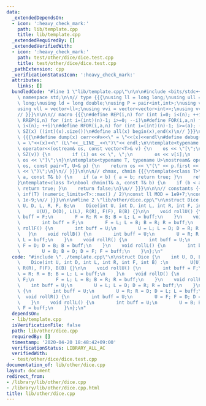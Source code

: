```yaml
---
data:
  _extendedDependsOn:
  - icon: ':heavy_check_mark:'
    path: lib/template.cpp
    title: lib/template.cpp
  _extendedRequiredBy: []
  _extendedVerifiedWith:
  - icon: ':heavy_check_mark:'
    path: test/other/dice/dice.test.cpp
    title: test/other/dice/dice.test.cpp
  _pathExtension: cpp
  _verificationStatusIcon: ':heavy_check_mark:'
  attributes:
    links: []
  bundledCode: "#line 1 \"lib/template.cpp\"\n\n\n#include <bits/stdc++.h>\nusing\
    \ namespace std;\n\n// type {{{\nusing ll = long long;\nusing ull = unsigned long\
    \ long;\nusing ld = long double;\nusing P = pair<int,int>;\nusing vi = vector<int>;\n\
    using vll = vector<ll>;\nusing vvi = vector<vector<int>>;\nusing vvll = vector<vector<ll>>;\n\
    // }}}\n\n\n// macro {{{\n#define REP(i,n) for (int i=0; i<(n); ++i)\n#define\
    \ RREP(i,n) for (int i=(int)(n)-1; i>=0; --i)\n#define FOR(i,a,n) for (int i=(a);\
    \ i<(n); ++i)\n#define RFOR(i,a,n) for (int i=(int)(n)-1; i>=(a); --i)\n\n#define\
    \ SZ(x) ((int)(x).size())\n#define all(x) begin(x),end(x)\n// }}}\n\n\n// debug\
    \ {{{\n#define dump(x) cerr<<#x<<\" = \"<<(x)<<endl\n#define debug(x) cerr<<#x<<\"\
    \ = \"<<(x)<<\" (L\"<<__LINE__<<\")\"<< endl;\n\ntemplate<typename T>\nostream&\
    \ operator<<(ostream& os, const vector<T>& v) {\n    os << \"[\";\n    REP (i,\
    \ SZ(v)) {\n        if (i) os << \", \";\n        os << v[i];\n    }\n    return\
    \ os << \"]\";\n}\n\ntemplate<typename T, typename U>\nostream& operator<<(ostream&\
    \ os, const pair<T, U>& p) {\n    return os << \"(\" << p.first << \" \" << p.second\
    \ << \")\";\n}\n// }}}\n\n\n// chmax, chmin {{{\ntemplate<class T>\nbool chmax(T&\
    \ a, const T& b) {\n    if (a < b) { a = b; return true; }\n    return false;\n\
    }\ntemplate<class T>\nbool chmin(T& a, const T& b) {\n    if (b < a) { a = b;\
    \ return true; }\n    return false;\n}\n// }}}\n\n\n// constants {{{\n#define\
    \ inf(T) (numeric_limits<T>::max() / 2)\nconst ll MOD = 1e9+7;\nconst ld EPS =\
    \ 1e-9;\n// }}}\n\n\n#line 2 \"lib/other/dice.cpp\"\n\nstruct Dice {\n    int\
    \ U, D, L, R, F, B;\n    Dice(int U, int D, int L, int R, int F, int B) :\n  \
    \      U(U), D(D), L(L), R(R), F(F), B(B) {}\n\n    void rollU() {\n        int\
    \ buff = F;\n        F = R; R = B; B = L; L = buff;\n    }\n    void rollD() {\n\
    \        int buff = F;\n        F = L; L = B; B = R; R = buff;\n    }\n    void\
    \ rollF() {\n        int buff = U;\n        U = L; L = D; D = R; R = buff;\n \
    \   }\n    void rollB() {\n        int buff = U;\n        U = R; R = D; D = L;\
    \ L = buff;\n    }\n    void rollR() {\n        int buff = U;\n        U = F;\
    \ F = D; D = B; B = buff;\n    }\n    void rollL() {\n        int buff = U;\n\
    \        U = B; B = D; D = F; F = buff;\n    }\n};\n"
  code: "#include \"../template.cpp\"\n\nstruct Dice {\n    int U, D, L, R, F, B;\n\
    \    Dice(int U, int D, int L, int R, int F, int B) :\n        U(U), D(D), L(L),\
    \ R(R), F(F), B(B) {}\n\n    void rollU() {\n        int buff = F;\n        F\
    \ = R; R = B; B = L; L = buff;\n    }\n    void rollD() {\n        int buff =\
    \ F;\n        F = L; L = B; B = R; R = buff;\n    }\n    void rollF() {\n    \
    \    int buff = U;\n        U = L; L = D; D = R; R = buff;\n    }\n    void rollB()\
    \ {\n        int buff = U;\n        U = R; R = D; D = L; L = buff;\n    }\n  \
    \  void rollR() {\n        int buff = U;\n        U = F; F = D; D = B; B = buff;\n\
    \    }\n    void rollL() {\n        int buff = U;\n        U = B; B = D; D = F;\
    \ F = buff;\n    }\n};\n"
  dependsOn:
  - lib/template.cpp
  isVerificationFile: false
  path: lib/other/dice.cpp
  requiredBy: []
  timestamp: '2020-04-20 18:48:42+09:00'
  verificationStatus: LIBRARY_ALL_AC
  verifiedWith:
  - test/other/dice/dice.test.cpp
documentation_of: lib/other/dice.cpp
layout: document
redirect_from:
- /library/lib/other/dice.cpp
- /library/lib/other/dice.cpp.html
title: lib/other/dice.cpp
---
```

